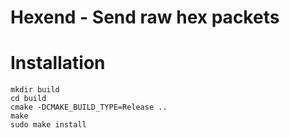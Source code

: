 <!---
SPDX-License-Identifier: GPL-2.0-only
SPDX-FileCopyrightText: 2022 Casper Andersson <casper.casan@gmail.com>
-->

# Hexend - Send raw hex packets


# Installation
```
mkdir build
cd build
cmake -DCMAKE_BUILD_TYPE=Release ..
make
sudo make install
```

